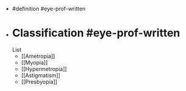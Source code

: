 - #definition #eye-prof-written
- # Classification #eye-prof-written  
  List
	- [[Ametropia]]
	- [[Myopia]]
	- [[Hypermetropia]]
	- [[Astigmatism]]
	- [[Presbyopia]]
